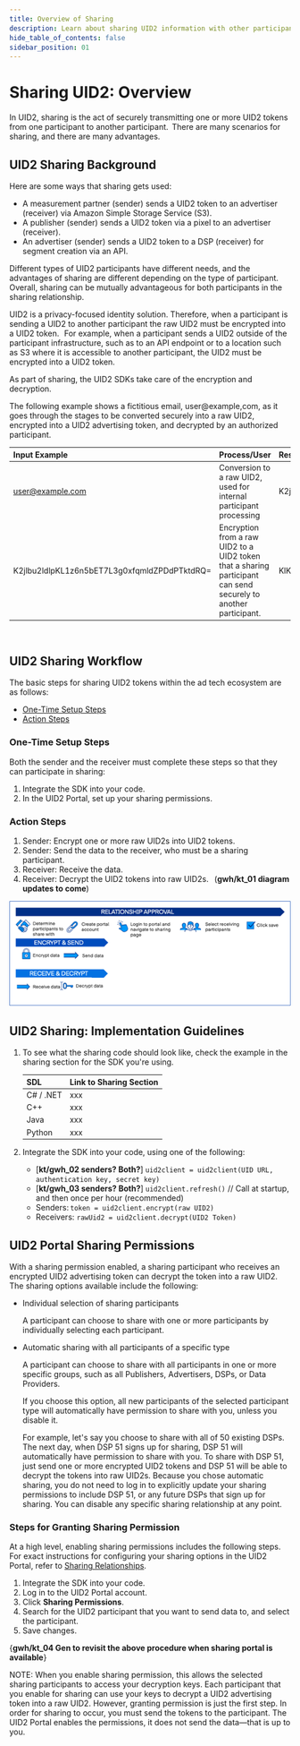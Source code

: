 ```yaml
---
title: Overview of Sharing
description: Learn about sharing UID2 information with other participants.
hide_table_of_contents: false
sidebar_position: 01
---
```


# Sharing UID2: Overview 

<!-- This page provides information about sharing UID2 information: what sharing means, who you can share with, the benefits of sharing, how to set up and manage your sharing relationships, and lots more! Use sharing relationships to expand your reach and help your business to prosper. -->

<!-- It includes the following:

- [UID2 Sharing Background](#uid2-sharing-background)
- [UID2 Sharing Workflow](#uid2-sharing-workflow)
  - [One-Time Setup Steps](#one-time-setup-steps)
  - [Action Steps](#action-steps)
- [UID2 Sharing: Implementation Guidelines](#uid2-sharing-implementation-guidelines)
- [UID2 Portal Sharing Permissions](#uid2-portal-sharing-permissions)
  - [Steps for Granting Sharing Permission](#steps-for-granting-sharing-permission) -->

<!-- UPDATE FROM KIMBERLY BEGINS HERE -------------------------------------------------------------
https://ttdcorp-my.sharepoint.com/:w:/g/personal/kimberly_tobias_thetradedesk_com/EU-ld7cacMRMiZdGkwYvriwBlSJj9KkfH7DhgwVHiigJDQ?e=3aAlUK -->

In UID2, sharing is the act of securely transmitting one or more UID2 tokens from one participant to another participant.  
There are many scenarios for sharing, and there are many advantages.  

## UID2 Sharing Background
Here are some ways that sharing gets used:  
- A measurement partner (sender) sends a UID2 token to an advertiser (receiver) via Amazon Simple Storage Service (S3).  
- A publisher (sender) sends a UID2 token via a pixel to an advertiser (receiver).  
- An advertiser (sender) sends a UID2 token to a DSP (receiver) for segment creation via an API.  

Different types of UID2 participants have different needs, and the advantages of sharing are different depending on the type of participant. Overall, sharing can be mutually advantageous for both participants in the sharing relationship.

UID2 is a privacy-focused identity solution. Therefore, when a participant is sending a UID2 to another participant the raw UID2 must be encrypted into a UID2 token.   
For example, when a participant sends a UID2 outside of the participant infrastructure, such as to an API endpoint or to a location such as S3 where it is accessible to another participant, the UID2 must be encrypted into a UID2 token.

As part of sharing, the UID2 SDKs take care of the encryption and decryption.

The following example shows a fictitious email, user@example,com, as it goes through the stages to be converted securely into a raw UID2, encrypted into a UID2 advertising token, and decrypted by an authorized participant.

| Input Example | Process/User | Result |
| :--- | :--- | :--- |
| user@example.com |Conversion to a raw UID2, used for internal participant processing | K2jlbu2ldlpKL1z6n5bET7L3g0xfqmldZPDdPTktdRQ= |
| K2jlbu2ldlpKL1z6n5bET7L3g0xfqmldZPDdPTktdRQ= |Encryption from a raw UID2 to a UID2 token that a sharing participant can send securely to another participant. | KlKKKfE66A7xBnL/DsT1UV/Q+V/r3xwKL89Wp7hpNllxmNkPaF8vdzenDvfoatn6sSXbFf5DfW9wwbdDwMnnOVpPxojkb8KYSGUte/FLSHtg4CLKMX52UPRV7H9UbWYvXgXC4PaVrGp/Jl5zaxPIDbAW0chULHxS+3zQCiiwHbIHshM+oJ==  |

  
## UID2 Sharing Workflow
The basic steps for sharing UID2 tokens within the ad tech ecosystem are as follows:

- [One-Time Setup Steps](#one-time-setup-steps)
- [Action Steps](#action-steps)

### One-Time Setup Steps

Both the sender and the receiver must complete these steps so that they can participate in sharing:

1. Integrate the SDK into your code.
1. In the UID2 Portal, set up your sharing permissions.

### Action Steps

1. Sender: Encrypt one or more raw UID2s into UID2 tokens.
1. Sender: Send the data to the receiver, who must be a sharing participant.
1. Receiver: Receive the data.
1. Receiver: Decrypt the UID2 tokens into raw UID2s.
 
(**gwh/kt_01 diagram updates to come**)

![UID2 Sharing Relationship Approval Workflow](images/UID2_Sharing_Diagram_Relationship_Approval.png)

## UID2 Sharing: Implementation Guidelines

1. To see what the sharing code should look like, check the example in the sharing section for the SDK you're using.

   | SDL | Link to Sharing Section |
   | :--- | :--- | 
   | C# / .NET | xxx |
   | C++ | xxx |
   | Java | xxx |
   | Python | xxx |

2. Integrate the SDK into your code, using one of the following:
   - [**kt/gwh_02 senders? Both?**] `uid2client = uid2client(UID URL, authentication key, secret key)`
   - [**kt/gwh_03 senders? Both?**] `uid2client.refresh()` // Call at startup, and then once per hour (recommended)
   - Senders: `token = uid2client.encrypt(raw UID2)`
   - Receivers: `rawUid2 = uid2client.decrypt(UID2 Token)`
  
## UID2 Portal Sharing Permissions

With a sharing permission enabled, a sharing participant who receives an encrypted UID2 advertising token can decrypt the token into a raw UID2. The sharing options available include the following:

- Individual selection of sharing participants

   A participant can choose to share with one or more participants by individually selecting each participant.

- Automatic sharing with all participants of a specific type

  A participant can choose to share with all participants in one or more specific groups, such as all Publishers, Advertisers, DSPs, or Data Providers.  

  If you choose this option, all new participants of the selected participant type will automatically have permission to share with you, unless you disable it.

  For example, let's say you choose to share with all of 50 existing DSPs. The next day, when DSP 51 signs up for sharing, DSP 51 will automatically have permission to share with you. To share with DSP 51, just send one or more encrypted UID2 tokens and DSP 51 will be able to decrypt the tokens into raw UID2s. Because you chose automatic sharing, you do not need to log in to explicitly update your sharing permissions to include DSP 51, or any future DSPs that sign up for sharing. You can disable any specific sharing relationship at any point.

### Steps for Granting Sharing Permission

At a high level, enabling sharing permissions includes the following steps. For exact instructions for configuring your sharing options in the UID2 Portal, refer to [Sharing Relationships](../portal/sharing-relationships.md).

1. Integrate the SDK into your code.
1. Log in to the UID2 Portal account.
1. Click **Sharing Permissions**.
1. Search for the UID2 participant that you want to send data to, and select the participant.
1. Save changes.

{**gwh/kt_04 Gen to revisit the above procedure when sharing portal is available**}
 
NOTE: When you enable sharing permission, this allows the selected sharing participants to access your decryption keys. Each participant that you enable for sharing can use your keys to decrypt a UID2 advertising token into a raw UID2. However, granting permission is just the first step. In order for sharing to occur, you must send the tokens to the participant. The UID2 Portal enables the permissions, it does not send the data&#8212;that is up to you.
